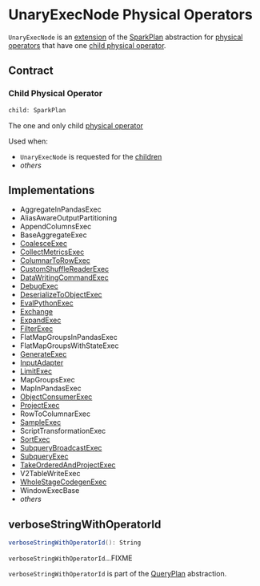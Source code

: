 # UnaryExecNode Physical Operators

`UnaryExecNode` is an [extension](#contract) of the [SparkPlan](SparkPlan.md) abstraction for [physical operators](#implementations) that have one [child physical operator](#child).

## Contract

### <span id="child"> Child Physical Operator

```scala
child: SparkPlan
```

The one and only child [physical operator](SparkPlan.md)

Used when:

* `UnaryExecNode` is requested for the [children](../catalyst/TreeNode.md#children)
* _others_

## Implementations

* AggregateInPandasExec
* AliasAwareOutputPartitioning
* AppendColumnsExec
* BaseAggregateExec
* [CoalesceExec](CoalesceExec.md)
* [CollectMetricsExec](CollectMetricsExec.md)
* [ColumnarToRowExec](ColumnarToRowExec.md)
* [CustomShuffleReaderExec](CustomShuffleReaderExec.md)
* [DataWritingCommandExec](DataWritingCommandExec.md)
* [DebugExec](DebugExec.md)
* [DeserializeToObjectExec](DeserializeToObjectExec.md)
* [EvalPythonExec](EvalPythonExec.md)
* [Exchange](Exchange.md)
* [ExpandExec](ExpandExec.md)
* [FilterExec](FilterExec.md)
* FlatMapGroupsInPandasExec
* FlatMapGroupsWithStateExec
* [GenerateExec](GenerateExec.md)
* [InputAdapter](InputAdapter.md)
* [LimitExec](LimitExec.md)
* MapGroupsExec
* MapInPandasExec
* [ObjectConsumerExec](ObjectConsumerExec.md)
* [ProjectExec](ProjectExec.md)
* RowToColumnarExec
* [SampleExec](SampleExec.md)
* ScriptTransformationExec
* [SortExec](SortExec.md)
* [SubqueryBroadcastExec](SubqueryBroadcastExec.md)
* [SubqueryExec](SubqueryExec.md)
* [TakeOrderedAndProjectExec](TakeOrderedAndProjectExec.md)
* V2TableWriteExec
* [WholeStageCodegenExec](WholeStageCodegenExec.md)
* WindowExecBase
* _others_

## <span id="verboseStringWithOperatorId"> verboseStringWithOperatorId

```scala
verboseStringWithOperatorId(): String
```

`verboseStringWithOperatorId`...FIXME

`verboseStringWithOperatorId` is part of the [QueryPlan](../catalyst/QueryPlan.md#verboseStringWithOperatorId) abstraction.
